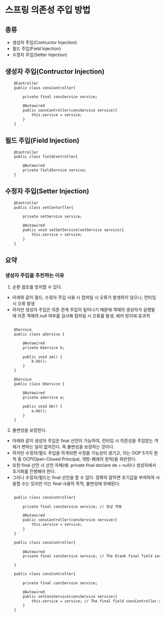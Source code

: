 # 스프링 의존성 주입 방법

## 종류
- 생성자 주입(Contructor Injection)
- 필드 주입(Field Injection)
- 수정자 주입(Setter Injection)

## 생성자 주입(Contructor Injection)
```html
    @Controller
    public class consController{
        
        private final consService service;

        @Autowired
        public consController(consService service){
            this.service = service;
        }
    }
```

## 필드 주입(Field Injection)
```html
    @Controller
    public class fieldController{

        @Autowired
        private fieldService service;
    }
```

## 수정자 주입(Setter Injection)
```html
    @Controller
    public class setContorller{
        
        private setService service;

        @Autowired
        public void setSetService(setService service){
            this.service = service;
        }
    }
```

## 요약
### 생성자 주입을 추천하는 이유

1. 순환 참조를 방지할 수 있다.
- 아래와 같이 필드, 수정자 주입 사용 시 컴파일 시 오류가 발생하지 않으나, 런타임 시 오류 발생
- 하지만 생성자 주입은 의존 관계 주입이 일어나기 때문에 객체의 생성자가 실행될 때 의존 객체의 null 여부를 검사해 컴파일 시 오류를 발생, 에러 방지에 효과적

```html
    
    @Service
    public class aService {

        @Autowired
        private bService b;
        
        public void aa() {
            b.bb();
        }
    }
```

```html
    @Service
    public class bService {

        @Autowired
        private aService a;
        
        public void bb() {
            a.bb();
        }
    }
```

2. 불변성을 보장한다.
- 아래와 같이 생성자 주입은 final 선언이 가능하여, 런타임 시 의존성을 주입받는 객체가 변하는 일이 없어진다. 즉 불변성을 보장하는 것이다.
- 하지만 수정자/필드 주입을 하게되면 수정을 가능성이 생기고, 이는 OOP 5가지 원칙 중 OCP(Open-Closed Principal, 개방-폐쇄의 원칙)을 위반한다.
- 또한 final 선언 시 선언 자체(예. private final declare de = null)나 생성자에서 초기화를 진행해야 한다.
- 그러나 수정자/필드는 final 선언을 할 수 없다. 정확히 말하면 초기값을 부여하여 사용할 수는 있지만 이는 final 사용의 목적, 불변성에 위배된다.

```html
    
    public class consController{
        
        private final consService service; // 정상 작동

        @Autowired
        public consController(consService service){
            this.service = service;
        }
    }

    public class consController{
        
        @Autowired
        private final consService service; // The blank final field service may not have been initialized 에러 발생

    }

    public class consController{
        
        private final consService service;

        @Autowired
        public setConsService(consService service){
            this.service = service; // The final field consController.service cannot be assigned 에러 발생
        }
    }

```